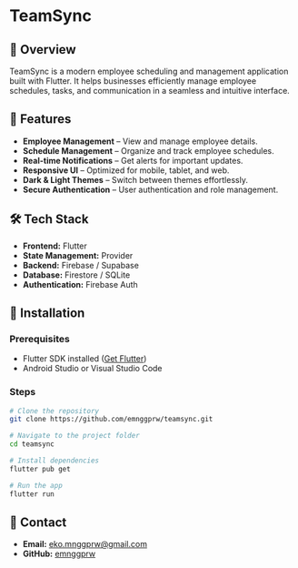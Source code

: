 # TeamSync

## 🚀 Overview
TeamSync is a modern employee scheduling and management application built with Flutter. It helps businesses efficiently manage employee schedules, tasks, and communication in a seamless and intuitive interface.

## 📌 Features
- **Employee Management** – View and manage employee details.
- **Schedule Management** – Organize and track employee schedules.
- **Real-time Notifications** – Get alerts for important updates.
- **Responsive UI** – Optimized for mobile, tablet, and web.
- **Dark & Light Themes** – Switch between themes effortlessly.
- **Secure Authentication** – User authentication and role management.

## 🛠️ Tech Stack
- **Frontend:** Flutter
- **State Management:** Provider
- **Backend:** Firebase / Supabase 
- **Database:** Firestore / SQLite 
- **Authentication:** Firebase Auth 


## 🚀 Installation
### Prerequisites
- Flutter SDK installed ([Get Flutter](https://flutter.dev/docs/get-started/install))
- Android Studio or Visual Studio Code

### Steps
```bash
# Clone the repository
git clone https://github.com/emnggprw/teamsync.git

# Navigate to the project folder
cd teamsync

# Install dependencies
flutter pub get

# Run the app
flutter run
```


## 💬 Contact
- **Email:** eko.mnggprw@gmail.com
- **GitHub:** [emnggprw](https://github.com/emnggprw)
